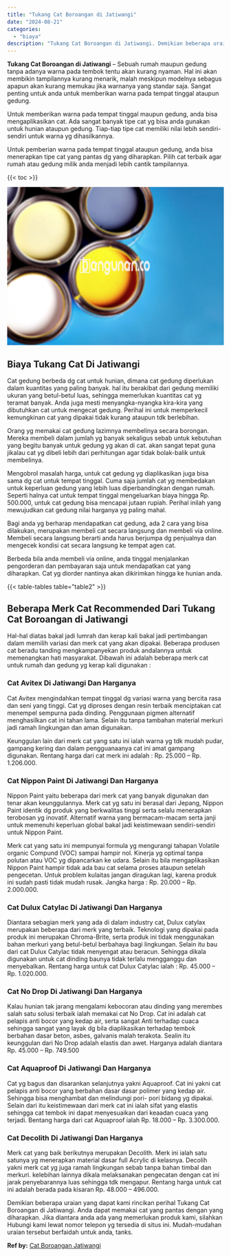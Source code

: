 ```yaml
---
title: "Tukang Cat Boroangan di Jatiwangi"
date: "2024-08-21"
categories: 
  - "biaya"
description: "Tukang Cat Boroangan di Jatiwangi. Demikian beberapa uraian yang dapat kami rincikan perihal Tukang Cat Boroangan di Jatiwangi. Anda dapat memakai cat yang p..."
---
```


**Tukang Cat Boroangan di Jatiwangi** – Sebuah rumah maupun gedung tanpa adanya warna pada tembok tentu akan kurang nyaman. Hal ini akan membikin tampilannya kurang menarik, malah meskipun modelnya sebagus apapun akan kurang memukau jika warnanya yang standar saja. Sangat penting untuk anda untuk memberikan warna pada tempat tinggal ataupun gedung.

Untuk memberikan warna pada tempat tinggal maupun gedung, anda bisa mengaplikasikan cat. Ada sangat banyak tipe cat yg bisa anda gunakan untuk hunian ataupun gedung. Tiap-tiap tipe cat memiliki nilai lebih sendiri-sendiri untuk warna yg dihasilkannya.

Untuk pemberian warna pada tempat tinggal ataupun gedung, anda bisa menerapkan tipe cat yang pantas dg yang diharapkan. Pilih cat terbaik agar rumah atau gedung milik anda menjadi lebih cantik tampilannya.

{{< toc >}}

![Tukang Cat Boroangan di Jatiwangi](/images/jasa-cat-murah37.png)

## Biaya Tukang Cat Di Jatiwangi

Cat gedung berbeda dg cat untuk hunian, dimana cat gedung diperlukan dalam kuantitas yang paling banyak. hal itu berakibat dari gedung memiliki ukuran yang betul-betul luas, sehingga memerlukan kuantitas cat yg teramat banyak. Anda juga mesti menyangka-nyangka kira-kira yang dibutuhkan cat untuk mengecat gedung. Perihal ini untuk memperkecil kemungkinan cat yang dipakai tidak kurang ataupun tdk berlebihan.

Orang yg memakai cat gedung lazimnya membelinya secara borongan. Mereka membeli dalam jumlah yg banyak sekaligus sebab untuk kebutuhan yang begitu banyak untuk gedung yg akan di cat. akan sangat tepat guna jikalau cat yg dibeli lebih dari perhitungan agar tidak bolak-balik untuk membelinya.

Mengobrol masalah harga, untuk cat gedung yg diaplikasikan juga bisa sama dg cat untuk tempat tinggal. Cuma saja jumlah cat yg membedakan untuk keperluan gedung yang lebih luas diperbandingkan dengan rumah. Seperti halnya cat untuk tempat tinggal mengeluarkan biaya hingga Rp. 500.000, untuk cat gedung bisa mencapai jutaan rupiah. Perihal inilah yang mewujudkan cat gedung nilai harganya yg paling mahal.

Bagi anda yg berharap mendapatkan cat gedung, ada 2 cara yang bisa dilakukan, merupakan membeli cat secara langsung dan membeli via online. Membeli secara langsung berarti anda harus berjumpa dg penjualnya dan mengecek kondisi cat secara langsung ke tempat agen cat.

Berbeda bila anda membeli via online, anda tinggal menjalankan pengorderan dan pembayaran saja untuk mendapatkan cat yang diharapkan. Cat yg diorder nantinya akan dikirimkan hingga ke hunian anda.

{{< table-tables table="table2" >}}

## Beberapa Merk Cat Recommended Dari Tukang Cat Boroangan di Jatiwangi

Hal-hal diatas bakal jadi lumrah dan kerap kali bakal jadi pertimbangan dalam memilih variasi dan merk cat yang akan dipakai. Beberapa produsen cat beradu tanding mengkampanyekan produk andalannya untuk memenangkan hati masyarakat. Dibawah ini adalah beberapa merk cat untuk rumah dan gedung yg kerap kali digunakan :

### Cat Avitex Di Jatiwangi Dan Harganya

Cat Avitex mengindahkan tempat tinggal dg variasi warna yang bercita rasa dan seni yang tinggi. Cat yg diproses dengan resin terbaik menciptakan cat menempel sempurna pada dinding. Penggunaan pigmen alternatif menghasilkan cat ini tahan lama. Selain itu tanpa tambahan material merkuri jadi ramah lingkungan dan aman digunakan.

Keunggulan lain dari merk cat yang satu ini ialah warna yg tdk mudah pudar, gampang kering dan dalam pengguanaanya cat ini amat gampang digunakan. Rentang harga dari cat merk ini adalah : Rp. 25.000 – Rp. 1.206.000.

### Cat Nippon Paint Di Jatiwangi Dan Harganya

Nippon Paint yaitu beberapa dari merk cat yang banyak digunakan dan tenar akan keunggulannya. Merk cat yg satu ini berasal dari Jepang, Nippon Paint identik dg produk yang berkwalitas tinggi serta selalu menerapkan terobosan yg inovatif. Alternatif warna yang bermacam-macam serta janji untuk memenuhi keperluan global bakal jadi keistimewaan sendiri-sendiri untuk Nippon Paint.

Merk cat yang satu ini mempunyai formula yg mengurangi tahapan Volatile organic Compund (VOC) sampai hampir nol. Kinerja yg optimal tanpa polutan atau VOC yg dipancarkan ke udara. Selain itu bila mengaplikasikan Nippon Paint hampir tidak ada bau cat selama proses ataupun setelah pengecetan. Untuk problem kulaitas jangan diragukan lagi, karena produk ini sudah pasti tidak mudah rusak. Jangka harga : Rp. 20.000 – Rp. 2.000.000.

### Cat Dulux Catylac Di Jatiwangi Dan Harganya

Diantara sebagian merk yang ada di dalam industry cat, Dulux catylax merupakan beberapa dari merk yang terbaik. Teknologi yang dipakai pada produk ini merupakan Chroma-Brite, serta produk ini tidak menggunakan bahan merkuri yang betul-betul berbahaya bagi lingkungan. Selain itu bau dari cat Dulux Catylac tidak menyengat atau beracun. Sehingga dikala digunakan untuk cat dinding baunya tidak terlalu mengganggu dan menyebalkan. Rentang harga untuk cat Dulux Catylac ialah : Rp. 45.000 – Rp. 1.020.000.

### Cat No Drop Di Jatiwangi Dan Harganya

Kalau hunian tak jarang mengalami kebocoran atau dinding yang merembes salah satu solusi terbaik ialah memakai cat No Drop. Cat ini adalah cat pelapis anti bocor yang kedap air, serta sangat Anti terhadap cuaca sehingga sangat yang layak dg bila diaplikasikan terhadap tembok berbahan dasar beton, asbes, galvanis malah terakota. Sealin itu keunggulan dari No Drop adalah elastis dan awet. Harganya adalah diantara Rp. 45.000 – Rp. 749.500

### Cat Aquaproof Di Jatiwangi Dan Harganya

Cat yg bagus dan disarankan selanjutnya yakni Aquaproof. Cat ini yakni cat pelapis anti bocor yang berbahan dasar dasar polimer yang kedap air. Sehingga bisa menghambat dan melindungi pori- pori bidang yg dipakai. Selain dari itu keistimewaan dari merk cat ini ialah sifat yang elastis sehingga cat tembok ini dapat menyesuaikan dari keaadan cuaca yang terjadi. Bentang harga dari cat Aquaproof ialah Rp. 18.000 – Rp. 3.300.000.

### Cat Decolith Di Jatiwangi Dan Harganya

Merk cat yang baik berikutnya merupakan Decolith. Merk ini ialah satu satunya yg menerapkan material dasar full Acrylic di kelasnya. Decolih yakni merk cat yg juga ramah lingkungan sebab tanpa bahan timbal dan merkuri. kelebihan lainnya dikala melaksanakan pengecatan dengan cat ini jarak penyebarannya luas sehingga tdk mengapur. Rentang harga untuk cat ini adalah berada pada kisaran Rp. 48.000 – 496.000.

Demikian beberapa uraian yang dapat kami rincikan perihal Tukang Cat Boroangan di Jatiwangi. Anda dapat memakai cat yang pantas dengan yang diharapkan. Jika diantara anda ada yang memerlukan produk kami, silahkan Hubungi kami lewat nomor telepon yg tersedia di situs ini. Mudah-mudahan uraian tersebut berfaidah untuk anda, tanks.

**Ref by:** [Cat Boroangan Jatiwangi](https://id.wikipedia.org/wiki/Cat)
